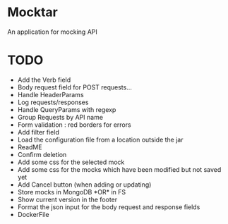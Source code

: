# Mocktar
An application for mocking API

# TODO

<ul>
<li>Add the Verb field</li>
<li>Body request field for POST requests...</li>
<li>Handle HeaderParams</li>
<li>Log requests/responses</li>
<li>Handle QueryParams with regexp</li>
<li>Group Requests by API name</li>
<li>Form validation : red borders for errors</li>
<li>Add filter field</li>
<li>Load the configuration file from a location outside the jar</li>
<li>ReadME</li>
<li>Confirm deletion</li>
<li>Add some css for the selected mock</li>
<li>Add some css for the mocks which have been modified but not saved yet</li>
<li>Add Cancel button (when adding or updating)</li>
<li>Store mocks in MongoDB *OR* in FS</li>
<li>Show current version in the footer</li>
<li>Format the json input for the body request and response fields</li>
<li>DockerFile</li>
</ul>
